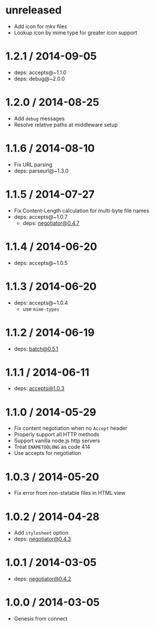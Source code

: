 unreleased
==========

  * Add icon for mkv files
  * Lookup icon by mime type for greater icon support

1.2.1 / 2014-09-05
==================

  * deps: accepts@~1.1.0
  * deps: debug@~2.0.0

1.2.0 / 2014-08-25
==================

  * Add `debug` messages
  * Resolve relative paths at middleware setup

1.1.6 / 2014-08-10
==================

  * Fix URL parsing
  * deps: parseurl@~1.3.0

1.1.5 / 2014-07-27
==================

  * Fix Content-Length calculation for multi-byte file names
  * deps: accepts@~1.0.7
    - deps: negotiator@0.4.7

1.1.4 / 2014-06-20
==================

  * deps: accepts@~1.0.5

1.1.3 / 2014-06-20
==================

  * deps: accepts@~1.0.4
    - use `mime-types`

1.1.2 / 2014-06-19
==================

  * deps: batch@0.5.1

1.1.1 / 2014-06-11
==================

  * deps: accepts@1.0.3

1.1.0 / 2014-05-29
==================

  * Fix content negotiation when no `Accept` header
  * Properly support all HTTP methods
  * Support vanilla node.js http servers
  * Treat `ENAMETOOLONG` as code 414
  * Use accepts for negotiation

1.0.3 / 2014-05-20
==================

  * Fix error from non-statable files in HTML view

1.0.2 / 2014-04-28
==================

  * Add `stylesheet` option
  * deps: negotiator@0.4.3

1.0.1 / 2014-03-05
==================

  * deps: negotiator@0.4.2

1.0.0 / 2014-03-05
==================

  * Genesis from connect
